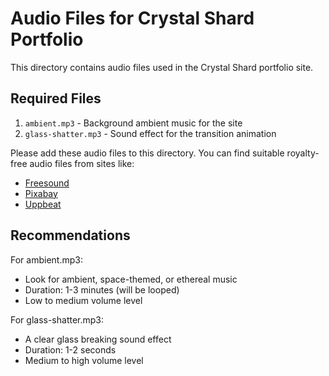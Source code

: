 # Audio Files for Crystal Shard Portfolio

This directory contains audio files used in the Crystal Shard portfolio site.

## Required Files

1. `ambient.mp3` - Background ambient music for the site
2. `glass-shatter.mp3` - Sound effect for the transition animation

Please add these audio files to this directory. You can find suitable royalty-free audio files from sites like:

- [Freesound](https://freesound.org/)
- [Pixabay](https://pixabay.com/music/)
- [Uppbeat](https://uppbeat.io/)

## Recommendations

For ambient.mp3:
- Look for ambient, space-themed, or ethereal music
- Duration: 1-3 minutes (will be looped)
- Low to medium volume level

For glass-shatter.mp3:
- A clear glass breaking sound effect
- Duration: 1-2 seconds
- Medium to high volume level

